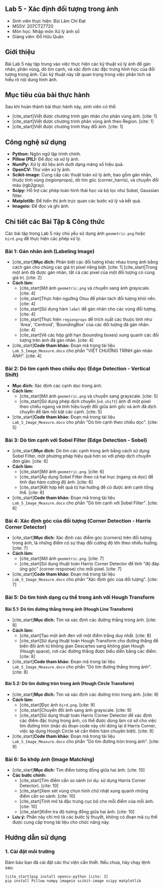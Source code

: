## Lab 5 - Xác định đối tượng trong ảnh

* Sinh viên thực hiện: Bùi Lâm Chí Đạt
* MSSV: 207CT27720
* Môn học: Nhập môn Xử lý ảnh số
* Giảng viên: Đỗ Hữu Quân

## Giới thiệu

Bài Lab 5 này tập trung vào việc thực hiện các kỹ thuật xử lý ảnh để gán nhãn, phân vùng, dò tìm cạnh, và xác định các đặc trưng hình học của đối tượng trong ảnh. Các kỹ thuật này rất quan trọng trong việc phân tích và hiểu rõ nội dung hình ảnh.

## Mục tiêu của bài thực hành

Sau khi hoàn thành bài thực hành này, sinh viên có thể:
* [cite_start]Viết được chương trình gán nhãn cho phân vùng ảnh. [cite: 1]
* [cite_start]Viết được chương trình phân vùng ảnh theo Region. [cite: 1]
* [cite_start]Viết được chương trình thay đổi ảnh. [cite: 1]

## Công nghệ sử dụng

* **Python:** Ngôn ngữ lập trình chính.
* **Pillow (PIL):** Để đọc và xử lý ảnh.
* **NumPy:** Xử lý dữ liệu ảnh dưới dạng mảng số hiệu quả.
* **OpenCV:** Thư viện xử lý ảnh.
* **Scikit-image:** Cung cấp các thuật toán xử lý ảnh, bao gồm gán nhãn, thuộc tính vùng (regionprops), dò tìm góc (corner_harris), và chuyển đổi màu (rgb2gray).
* **Scipy:** Hỗ trợ các phép toán hình thái học và bộ lọc như Sobel, Gaussian filter.
* **Matplotlib:** Để hiển thị ảnh trực quan các bước xử lý và kết quả.
* **Imageio:** Để đọc và ghi ảnh.

## Chi tiết các Bài Tập & Công thức

Các bài tập trong Lab 5 này chủ yếu sử dụng ảnh `geometric.png` hoặc `bird.png` để thực hiện các phép xử lý.

### Bài 1: Gán nhãn ảnh (Labeling Image)
* [cite_start]**Mục đích:** Phân biệt các đối tượng khác nhau trong ảnh bằng cách gán cho chúng các giá trị pixel riêng biệt. [cite: 1] [cite_start]Trong một ảnh đã được gán nhãn, tất cả các pixel của một đối tượng có cùng giá trị. [cite: 2]
* **Cách làm:**
    * [cite_start]Mở ảnh `geometric.png` và chuyển sang ảnh grayscale. [cite: 4]
    * [cite_start]Thực hiện ngưỡng Otsu để phân tách đối tượng khỏi nền. [cite: 4]
    * [cite_start]Sử dụng hàm `label` để gán nhãn cho các vùng đối tượng. [cite: 4]
    * [cite_start]Thực hiện `regionprops` để trích xuất các thuộc tính như 'Area', 'Centroid', 'BoundingBox' của các đối tượng đã gán nhãn. [cite: 4]
    * [cite_start]Vẽ các hộp giới hạn (bounding boxes) xung quanh các đối tượng trên ảnh đã gán nhãn. [cite: 4]
* [cite_start]**Code tham khảo:** Đoạn mã trong tài liệu `Lab_5_Image_Measure.docx` cho phần "VIẾT CHƯƠNG TRÌNH gán nhãn ẢNH". [cite: 4]

### Bài 2: Dò tìm cạnh theo chiều dọc (Edge Detection - Vertical Shift)
* **Mục đích:** Xác định các cạnh dọc trong ảnh.
* **Cách làm:**
    * [cite_start]Mở ảnh `geometric.png` và chuyển sang grayscale. [cite: 5]
    * [cite_start]Sử dụng phép dịch chuyển (`nd.shift`) ảnh đi một pixel theo chiều ngang và tính hiệu tuyệt đối giữa ảnh gốc và ảnh đã dịch chuyển để làm nổi bật các cạnh. [cite: 5]
* [cite_start]**Code tham khảo:** Đoạn mã trong tài liệu `Lab_5_Image_Measure.docx` cho phần "Dò tìm cạnh theo chiều dọc". [cite: 5]

### Bài 3: Dò tìm cạnh với Sobel Filter (Edge Detection - Sobel)
* [cite_start]**Mục đích:** Dò tìm các cạnh trong ảnh bằng cách sử dụng Sobel Filter, một phương pháp hiệu quả hơn so với phép dịch chuyển đơn giản. [cite: 6]
* **Cách làm:**
    * [cite_start]Mở ảnh `geometric.png`. [cite: 6]
    * [cite_start]Áp dụng Sobel Filter theo cả hai trục (ngang và dọc) để tính đạo hàm cường độ ảnh. [cite: 6]
    * [cite_start]Kết hợp kết quả từ hai hướng để có được ảnh cạnh tổng thể. [cite: 6]
* [cite_start]**Code tham khảo:** Đoạn mã trong tài liệu `Lab_5_Image_Measure.docx` cho phần "Dò tìm cạnh với Sobel Filter". [cite: 6]

### Bài 4: Xác định góc của đối tượng (Corner Detection - Harris Corner Detector)
* [cite_start]**Mục đích:** Xác định các điểm góc (corners) trên đối tượng trong ảnh, là những điểm có sự thay đổi cường độ lớn theo nhiều hướng. [cite: 7]
* **Cách làm:**
    * [cite_start]Mở ảnh `geometric.png`. [cite: 7]
    * [cite_start]Sử dụng thuật toán Harris Corner Detector để tính "độ đáp ứng góc" (corner response) cho mỗi pixel. [cite: 7]
* [cite_start]**Code tham khảo:** Đoạn mã trong tài liệu `Lab_5_Image_Measure.docx` cho phần "Xác định góc của đối tượng". [cite: 7]

### Bài 5: Dò tìm hình dạng cụ thể trong ảnh với Hough Transform
#### Bài 5.1: Dò tìm đường thẳng trong ảnh (Hough Line Transform)
* [cite_start]**Mục đích:** Tìm và xác định các đường thẳng trong ảnh. [cite: 8]
* **Cách làm:**
    * [cite_start]Tạo một ảnh đen với một điểm trắng duy nhất. [cite: 8]
    * [cite_start]Sử dụng thuật toán Hough Transform cho đường thẳng để biến đổi ảnh từ không gian Descartes sang không gian Hough (Hough space), nơi các đường thẳng được biểu diễn bằng các điểm. [cite: 8]
* [cite_start]**Code tham khảo:** Đoạn mã trong tài liệu `Lab_5_Image_Measure.docx` cho phần "Dò tìm đường thẳng trong ảnh". [cite: 8]

#### Bài 5.2: Dò tìm đường tròn trong ảnh (Hough Circle Transform)
* [cite_start]**Mục đích:** Tìm và xác định các đường tròn trong ảnh. [cite: 9]
* **Cách làm:**
    * [cite_start]Đọc ảnh `bird.png`. [cite: 9]
    * [cite_start]Chuyển đổi ảnh sang ảnh grayscale. [cite: 9]
    * [cite_start]Sử dụng thuật toán Harris Corner Detector để xác định các điểm đặc trưng trong ảnh, có thể được dùng làm cơ sở cho việc tìm đường tròn (mặc dù đoạn code này chỉ dừng lại ở Harris Corner, việc áp dụng Hough Circle sẽ cần thêm hàm chuyên biệt). [cite: 9]
* [cite_start]**Code tham khảo:** Đoạn mã trong tài liệu `Lab_5_Image_Measure.docx` cho phần "Dò tìm đường tròn trong ảnh". [cite: 9]

### Bài 6: So khớp ảnh (Image Matching)
* [cite_start]**Mục đích:** Tìm điểm tương đồng giữa hai ảnh. [cite: 10]
* **Các bước chính:**
    * [cite_start]Tìm điểm cần so sánh (ví dụ: sử dụng Harris Corner Detector). [cite: 10]
    * [cite_start]Xem xét vùng chọn hình chữ nhật xung quanh những điểm cần so sánh. [cite: 10]
    * [cite_start]Tính mô tả đặc trưng cục bộ cho mỗi điểm của mỗi ảnh. [cite: 10]
    * [cite_start]Kiểm tra độ tương đồng giữa hai ảnh. [cite: 10]
* **Lưu ý:** Phần này chỉ mô tả các bước lý thuyết, không có đoạn mã cụ thể được cung cấp trong tài liệu cho chức năng này.

## Hướng dẫn sử dụng

### 1. Cài đặt môi trường
Đảm bảo bạn đã cài đặt các thư viện cần thiết. Nếu chưa, hãy chạy lệnh sau:
```bash
[cite_start]pip install opencv-python [cite: 3]
pip install Pillow numpy imageio scikit-image scipy matplotlib
